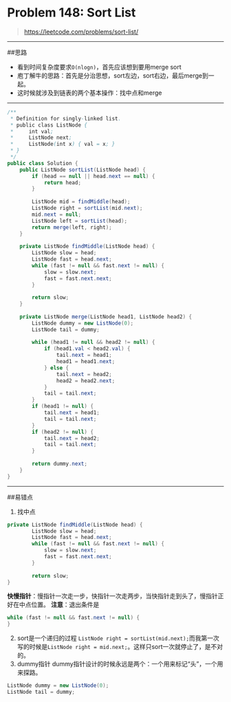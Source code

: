# Problem 148: Sort List


> https://leetcode.com/problems/sort-list/

-------
##思路
* 看到时间复杂度要求`O(nlogn)`，首先应该想到要用merge sort
* 庖丁解牛的思路：首先是分治思想，sort左边，sort右边，最后merge到一起。
* 这时候就涉及到链表的两个基本操作：找中点和merge

----------------
```java
/**
 * Definition for singly-linked list.
 * public class ListNode {
 *     int val;
 *     ListNode next;
 *     ListNode(int x) { val = x; }
 * }
 */
public class Solution {
    public ListNode sortList(ListNode head) {
        if (head == null || head.next == null) {
            return head;
        }
        
        ListNode mid = findMiddle(head);
        ListNode right = sortList(mid.next);
        mid.next = null;
        ListNode left = sortList(head);
        return merge(left, right);
    }
    
    private ListNode findMiddle(ListNode head) {
        ListNode slow = head;
        ListNode fast = head.next;
        while (fast != null && fast.next != null) {
            slow = slow.next;
            fast = fast.next.next;
        }
        
        return slow;
    }
    
    private ListNode merge(ListNode head1, ListNode head2) {
        ListNode dummy = new ListNode(0);
        ListNode tail = dummy;
        
        while (head1 != null && head2 != null) {
            if (head1.val < head2.val) {
                tail.next = head1;
                head1 = head1.next;
            } else {
                tail.next = head2;
                head2 = head2.next;
            }
            tail = tail.next;
        }
        if (head1 != null) {
            tail.next = head1;
            tail = tail.next;
        }
        if (head2 != null) {
            tail.next = head2;
            tail = tail.next;
        }
        
        return dummy.next;
    }
}

```
--------
##易错点

1. 找中点
```java
private ListNode findMiddle(ListNode head) {
        ListNode slow = head;
        ListNode fast = head.next;
        while (fast != null && fast.next != null) {
            slow = slow.next;
            fast = fast.next.next;
        }
        
        return slow;
}
```
**快慢指针**：慢指针一次走一步，快指针一次走两步，当快指针走到头了，慢指针正好在中点位置。
**注意**：退出条件是
```java
while (fast != null && fast.next != null) {
}
```
2. sort是一个递归的过程
```ListNode right = sortList(mid.next);```而我第一次写的时候是```ListNode right = mid.next;```。这样只sort一次就停止了，是不对的。
3. dummy指针
dummy指针设计的时候永远是两个：一个用来标记“头”，一个用来探路。
```java
ListNode dummy = new ListNode(0);
ListNode tail = dummy;
```































